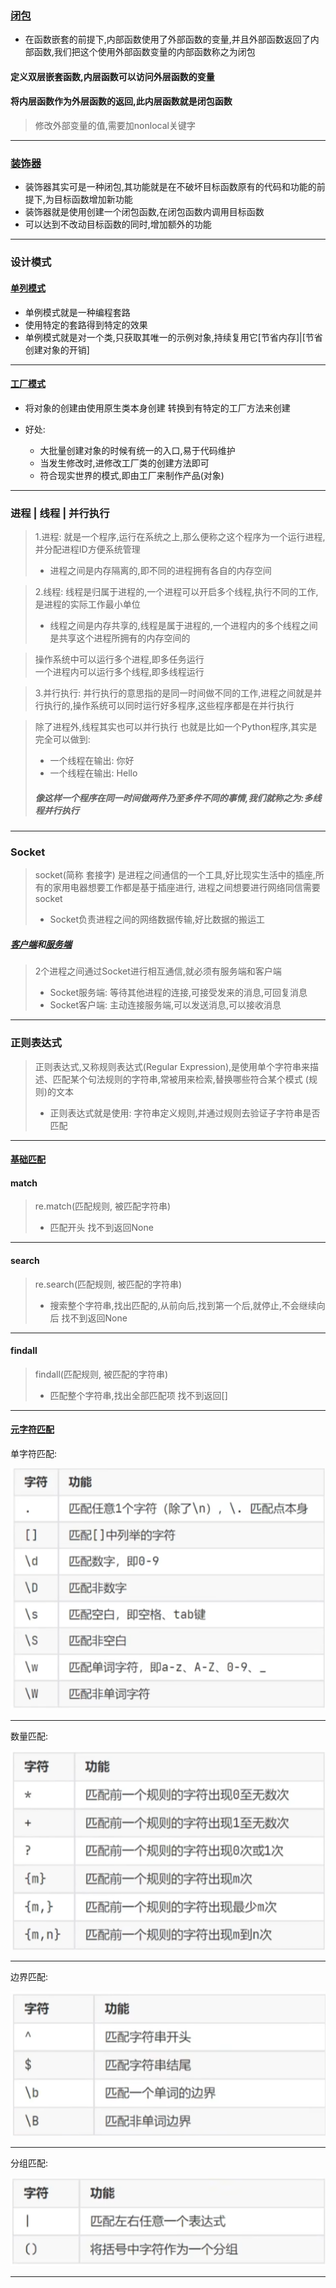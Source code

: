 ### [闭包](1_闭包.py)
* 在函数嵌套的前提下,内部函数使用了外部函数的变量,并且外部函数返回了内部函数,我们把这个使用外部函数变量的内部函数称之为闭包
#### 定义双层嵌套函数,内层函数可以访问外层函数的变量
#### 将内层函数作为外层函数的返回,此内层函数就是闭包函数
>修改外部变量的值,需要加nonlocal关键字

---

### [装饰器](2_装饰器.py)
* 装饰器其实可是一种闭包,其功能就是在不破坏目标函数原有的代码和功能的前提下,为目标函数增加新功能
* 装饰器就是使用创建一个闭包函数,在闭包函数内调用目标函数
* 可以达到不改动目标函数的同时,增加额外的功能

---

### 设计模式

#### [单列模式](3_设计模式_单列模式.py)
* 单例模式就是一种编程套路
* 使用特定的套路得到特定的效果
* 单例模式就是对一个类,只获取其唯一的示例对象,持续复用它[节省内存]|[节省创建对象的开销]

---

#### [工厂模式](4_设计模式_工厂模式.py)
* 将对象的创建由使用原生类本身创建  转换到有特定的工厂方法来创建

* 好处:
    * 大批量创建对象的时候有统一的入口,易于代码维护
    * 当发生修改时,进修改工厂类的创建方法即可
    * 符合现实世界的模式,即由工厂来制作产品(对象)

---

### 进程 | 线程 | 并行执行

>1.进程: 就是一个程序,运行在系统之上,那么便称之这个程序为一个运行进程,并分配进程ID方便系统管理
>* 进程之间是内存隔离的,即不同的进程拥有各自的内存空间

>2.线程: 线程是归属于进程的,一个进程可以开启多个线程,执行不同的工作,是进程的实际工作最小单位 
>* 线程之间是内存共享的,线程是属于进程的,一个进程内的多个线程之间是共享这个进程所拥有的内存空间的

>操作系统中可以运行多个进程,即多任务运行   
> 一个进程内可以运行多个线程,即多线程运行

>3.并行执行: 并行执行的意思指的是同一时间做不同的工作,进程之间就是并行执行的,操作系统可以同时运行好多程序,这些程序都是在并行执行

>除了进程外,线程其实也可以并行执行
> 也就是比如一个Python程序,其实是完全可以做到:
>* 一个线程在输出: 你好
>* 一个线程在输出: Hello
>##### 像这样一个程序在同一时间做两件乃至多件不同的事情,我们就称之为:多线程并行执行

---

### Socket
>socket(简称 套接字) 是进程之间通信的一个工具,好比现实生活中的插座,所有的家用电器想要工作都是基于插座进行,
进程之间想要进行网络同信需要socket
>* Socket负责进程之间的网络数据传输,好比数据的搬运工

##### [客户端](7_Socket客户端.py)和[服务端](6_Socket服务端.py)
>2个进程之间通过Socket进行相互通信,就必须有服务端和客户端
>* Socket服务端: 等待其他进程的连接,可接受发来的消息,可回复消息
>* Socket客户端: 主动连接服务端,可以发送消息,可以接收消息

---

### 正则表达式
>正则表达式,又称规则表达式(Regular Expression),是使用单个字符串来描述、匹配某个句法规则的字符串,常被用来检索,替换哪些符合某个模式
(规则)的文本
  >* 正则表达式就是使用: 字符串定义规则,并通过规则去验证子字符串是否匹配

---

#### [基础匹配](8_正则表达式_基础匹配.py)

#### match
>re.match(匹配规则, 被匹配字符串)
  >* 匹配开头 找不到返回None

---

#### search
>re.search(匹配规则, 被匹配的字符串)
 >* 搜索整个字符串,找出匹配的,从前向后,找到第一个后,就停止,不会继续向后 找不到返回None

---

#### findall
>findall(匹配规则, 被匹配的字符串)
 >* 匹配整个字符串,找出全部匹配项 找不到返回[]

---

#### [元字符匹配](9_正则表达式_元字符匹配.py)

单字符匹配:

![img.png](zf.png)

---

数量匹配:

![img.png](img.png)

---

边界匹配:

![img_1.png](img_1.png)

---

分组匹配:

![img_2.png](img_2.png)

---




